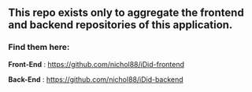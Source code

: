 
## This repo exists only to aggregate the frontend and backend repositories of this application.

### Find them here:

**Front-End** : https://github.com/nichol88/iDid-frontend

**Back-End** : https://github.com/nichol88/iDid-backend
